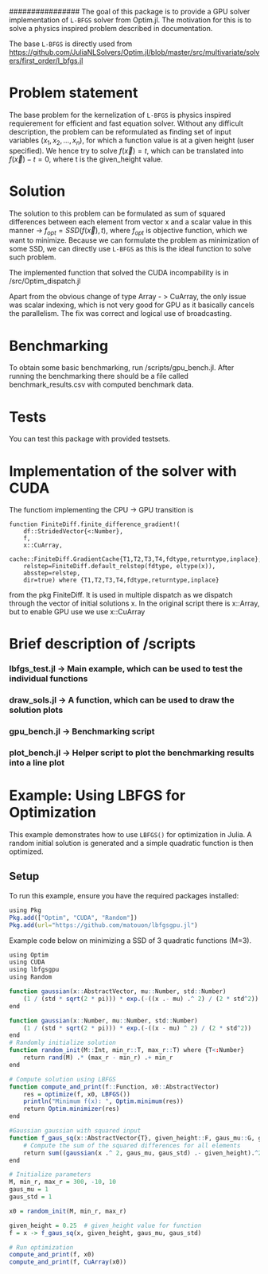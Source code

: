 ################
The goal of this package is to provide a GPU solver  implementation of `L-BFGS` solver from Optim.jl. The motivation for this is to solve a physics inspired problem described in documentation.

The base `L-BFGS` is directly used from https://github.com/JuliaNLSolvers/Optim.jl/blob/master/src/multivariate/solvers/first_order/l_bfgs.jl


# Problem statement

The base problem for the kernelization of `L-BFGS` is physics inspired requierement for efficient and fast equation solver. Without any difficult description, the problem can be reformulated as finding set of input variables $(x_1, x_2, ..., x_n)$, for which a function value is at a given height (user specified). We hence try to solve $f(\vec{x}) = t$, which can be translated into  $f(\vec{x}) - t = 0$, where t is the given_height value. 

# Solution
The solution to this problem can be formulated as sum of squared differences between each element from vector x and a scalar value in this manner -> $f_{opt} = SSD(f(\vec{x}), t)$, where $f_{opt}$ is objective function, which we want to minimize. Because we can formulate the problem as minimization of some SSD, we can directly use `L-BFGS` as this is the ideal function to solve such problem. 

The implemented function that solved the CUDA incompability is in /src/Optim_dispatch.jl

Apart from the obvious change of type Array - > CuArray,
the only issue was scalar indexing, which is not very good for GPU as it basically cancels the parallelism. The fix was correct and logical use of broadcasting. 

# Benchmarking
To obtain some basic benchmarking, run /scripts/gpu_bench.jl. After running the benchmarking there should be a file called benchmark_results.csv with computed benchmark data. 


# Tests

You can test this package with provided testsets.

# Implementation of the solver with CUDA
The functiom implementing the CPU -> GPU transition is
```
function FiniteDiff.finite_difference_gradient!(
    df::StridedVector{<:Number},
    f,
    x::CuArray,
    cache::FiniteDiff.GradientCache{T1,T2,T3,T4,fdtype,returntype,inplace};
    relstep=FiniteDiff.default_relstep(fdtype, eltype(x)),
    absstep=relstep,
    dir=true) where {T1,T2,T3,T4,fdtype,returntype,inplace}
``` 
from the pkg FiniteDiff. It is used in multiple dispatch as we dispatch through the vector of initial solutions x. In the original script there is x::Array, but to enable GPU use we use x::CuArray

# Brief description of /scripts

### lbfgs_test.jl -> Main example, which can be used to test the individual functions
### draw_sols.jl -> A function, which can be used to draw the solution plots 
### gpu_bench.jl -> Benchmarking script
### plot_bench.jl -> Helper script to plot the benchmarking results into a line plot


# Example: Using LBFGS for Optimization

This example demonstrates how to use `LBFGS()` for optimization in Julia. A random initial solution is generated and a simple quadratic function is then optimized. 

## Setup

To run this example, ensure you have the required packages installed:

```r
using Pkg
Pkg.add(["Optim", "CUDA", "Random"])
Pkg.add(url="https://github.com/matouon/lbfgsgpu.jl")

```

Example code below on minimizing a SSD of 3 quadratic functions (M=3).
```r
using Optim
using CUDA
using lbfgsgpu
using Random

function gaussian(x::AbstractVector, mu::Number, std::Number)
    (1 / (std * sqrt(2 * pi))) * exp.(-((x .- mu) .^ 2) / (2 * std^2))
end

function gaussian(x::Number, mu::Number, std::Number)
    (1 / (std * sqrt(2 * pi))) * exp.(-((x - mu) ^ 2) / (2 * std^2))
end
# Randomly initialize solution
function random_init(M::Int, min_r::T, max_r::T) where {T<:Number}
    return rand(M) .* (max_r - min_r) .+ min_r
end

# Compute solution using LBFGS
function compute_and_print(f::Function, x0::AbstractVector)
    res = optimize(f, x0, LBFGS())
    println("Minimum f(x): ", Optim.minimum(res))
    return Optim.minimizer(res)
end

#Gaussian gaussian with squared input
function f_gaus_sq(x::AbstractVector{T}, given_height::F, gaus_mu::G, gaus_std::H) where {T<:Number,F<:Number,G<:Number,H<:Number}
    # Compute the sum of the squared differences for all elements
    return sum((gaussian(x .^ 2, gaus_mu, gaus_std) .- given_height).^2)
end

# Initialize parameters
M, min_r, max_r = 300, -10, 10
gaus_mu = 1
gaus_std = 1

x0 = random_init(M, min_r, max_r)

given_height = 0.25  # given_height value for function
f = x -> f_gaus_sq(x, given_height, gaus_mu, gaus_std)

# Run optimization
compute_and_print(f, x0)
compute_and_print(f, CuArray(x0))
```